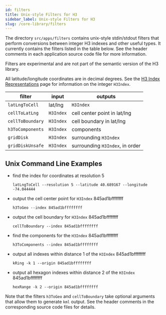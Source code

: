 ```yaml
---
id: filters
title: Unix-style Filters for H3
sidebar_label: Unix-style Filters for H3
slug: /core-library/filters
---
```


The directory `src/apps/filters` contains unix-style stdin/stdout filters that perform conversions between integer H3 indexes and other useful types. It currently contains the filters listed in the table below. See the header comments in each application source code file for more information.

Filters are experimental and are not part of the semantic version of the H3 library.

All latitude/longitude coordinates are in decimal degrees. See the [H3 Index Representations](/docs/core-library/h3indexing) page for information on the integer `H3Index`.


|      filter      |   input   |             outputs             |
|------------------|-----------|---------------------------------|
| `latLngToCell`   | lat/lng   | `H3Index`                       |
| `cellToLatLng`   | `H3Index` | cell center point in lat/lng    |
| `cellToBoundary` | `H3Index` | cell boundary in lat/lng        |
| `h3ToComponents` | `H3Index` | components                      |
| `gridDisk`       | `H3Index` | surrounding `H3Index`           |
| `gridDiskUnsafe` | `H3Index` | surrounding `H3Index`, in order |

Unix Command Line Examples
---

* find the index for coordinates at resolution 5

     `latLngToCell --resolution 5 --latitude 40.689167 --longitude -74.044444`

* output the cell center point for `H3Index` 845ad1bffffffff

     `h3ToGeo --index 845ad1bffffffff`

* output the cell boundary for `H3Index` 845ad1bffffffff

     `cellToBoundary --index 845ad1bffffffff`

* find the components for the `H3Index` 845ad1bffffffff

     `h3ToComponents --index 845ad1bffffffff`

* output all indexes within distance 1 of the `H3Index` 845ad1bffffffff

     `kRing -k 1 --origin 845ad1bffffffff`

* output all hexagon indexes within distance 2 of the `H3Index` 845ad1bffffffff

     `hexRange -k 2 --origin 845ad1bffffffff`

Note that the filters `h3ToGeo` and `cellToBoundary` take optional arguments that allow them to generate `kml` output. See the header comments in the corresponding source code files for details.
